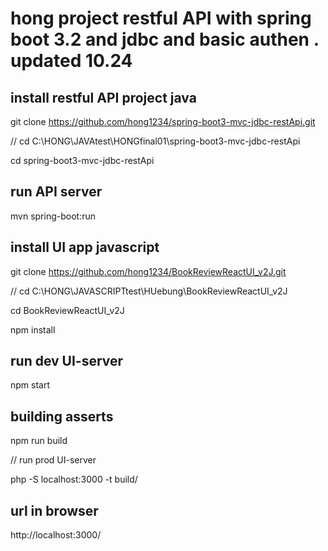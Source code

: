 # hong project restful API with spring boot 3.2 and jdbc and basic authen . updated 10.24

## install restful API project java

git clone https://github.com/hong1234/spring-boot3-mvc-jdbc-restApi.git

// cd C:\HONG\JAVAtest\HONGfinal01\spring-boot3-mvc-jdbc-restApi

cd spring-boot3-mvc-jdbc-restApi

## run API server

mvn spring-boot:run


## install UI app javascript

git clone https://github.com/hong1234/BookReviewReactUI_v2J.git

// cd C:\HONG\JAVASCRIPTtest\HUebung\BookReviewReactUI_v2J

cd BookReviewReactUI_v2J

npm install

## run dev UI-server

npm start

## building asserts

npm run build

// run prod UI-server

php -S localhost:3000 -t build/

## url in browser

http://localhost:3000/


